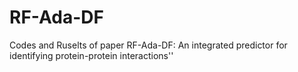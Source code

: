 # RF-Ada-DF
Codes and Ruselts of paper RF-Ada-DF: An integrated predictor for identifying protein-protein interactions''
